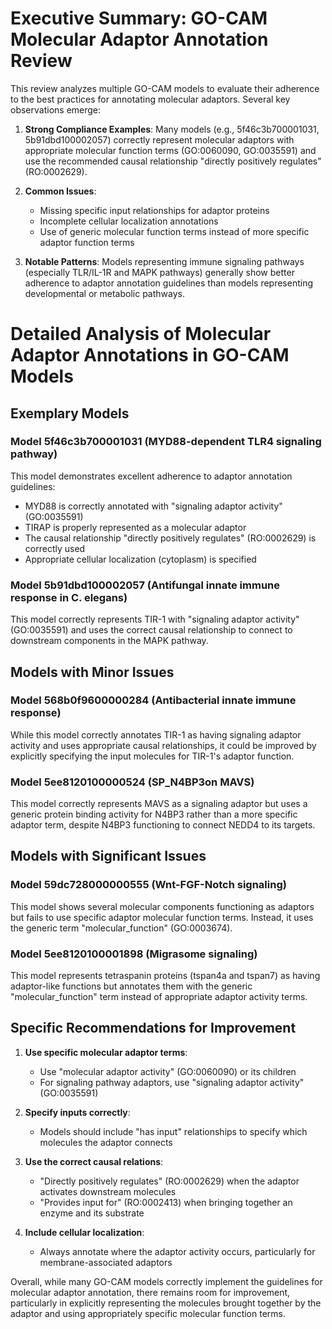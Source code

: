 # Executive Summary: GO-CAM Molecular Adaptor Annotation Review

This review analyzes multiple GO-CAM models to evaluate their adherence to the best practices for annotating molecular adaptors. Several key observations emerge:

1. **Strong Compliance Examples**: Many models (e.g., 5f46c3b700001031, 5b91dbd100002057) correctly represent molecular adaptors with appropriate molecular function terms (GO:0060090, GO:0035591) and use the recommended causal relationship "directly positively regulates" (RO:0002629).

2. **Common Issues**:
   - Missing specific input relationships for adaptor proteins
   - Incomplete cellular localization annotations
   - Use of generic molecular function terms instead of more specific adaptor function terms

3. **Notable Patterns**: Models representing immune signaling pathways (especially TLR/IL-1R and MAPK pathways) generally show better adherence to adaptor annotation guidelines than models representing developmental or metabolic pathways.

# Detailed Analysis of Molecular Adaptor Annotations in GO-CAM Models

## Exemplary Models

### Model 5f46c3b700001031 (MYD88-dependent TLR4 signaling pathway)
This model demonstrates excellent adherence to adaptor annotation guidelines:
- MYD88 is correctly annotated with "signaling adaptor activity" (GO:0035591)
- TIRAP is properly represented as a molecular adaptor 
- The causal relationship "directly positively regulates" (RO:0002629) is correctly used
- Appropriate cellular localization (cytoplasm) is specified

### Model 5b91dbd100002057 (Antifungal innate immune response in C. elegans)
This model correctly represents TIR-1 with "signaling adaptor activity" (GO:0035591) and uses the correct causal relationship to connect to downstream components in the MAPK pathway.

## Models with Minor Issues

### Model 568b0f9600000284 (Antibacterial innate immune response)
While this model correctly annotates TIR-1 as having signaling adaptor activity and uses appropriate causal relationships, it could be improved by explicitly specifying the input molecules for TIR-1's adaptor function.

### Model 5ee8120100000524 (SP_N4BP3on MAVS)
This model correctly represents MAVS as a signaling adaptor but uses a generic protein binding activity for N4BP3 rather than a more specific adaptor term, despite N4BP3 functioning to connect NEDD4 to its targets.

## Models with Significant Issues

### Model 59dc728000000555 (Wnt-FGF-Notch signaling)
This model shows several molecular components functioning as adaptors but fails to use specific adaptor molecular function terms. Instead, it uses the generic term "molecular_function" (GO:0003674).

### Model 5ee8120100001898 (Migrasome signaling)
This model represents tetraspanin proteins (tspan4a and tspan7) as having adaptor-like functions but annotates them with the generic "molecular_function" term instead of appropriate adaptor activity terms.

## Specific Recommendations for Improvement

1. **Use specific molecular adaptor terms**:
   - Use "molecular adaptor activity" (GO:0060090) or its children
   - For signaling pathway adaptors, use "signaling adaptor activity" (GO:0035591)

2. **Specify inputs correctly**:
   - Models should include "has input" relationships to specify which molecules the adaptor connects

3. **Use the correct causal relations**:
   - "Directly positively regulates" (RO:0002629) when the adaptor activates downstream molecules
   - "Provides input for" (RO:0002413) when bringing together an enzyme and its substrate

4. **Include cellular localization**:
   - Always annotate where the adaptor activity occurs, particularly for membrane-associated adaptors

Overall, while many GO-CAM models correctly implement the guidelines for molecular adaptor annotation, there remains room for improvement, particularly in explicitly representing the molecules brought together by the adaptor and using appropriately specific molecular function terms.
